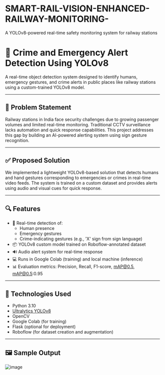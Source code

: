 # SMART-RAIL-VISION-ENHANCED-RAILWAY-MONITORING-
A YOLOv8-powered real-time safety monitoring system for railway stations

# 🚨 Crime and Emergency Alert Detection Using YOLOv8

A real-time object detection system designed to identify humans, emergency gestures, and crime alerts in public places like railway stations using a custom-trained YOLOv8 model.

---

## 📌 Problem Statement

Railway stations in India face security challenges due to growing passenger volumes and limited real-time monitoring. Traditional CCTV surveillance lacks automation and quick response capabilities. This project addresses this gap by building an AI-powered alerting system using sign gesture recognition.

---

## ✅ Proposed Solution

We implemented a lightweight YOLOv8-based solution that detects humans and hand gestures corresponding to emergencies or crimes in real-time video feeds. The system is trained on a custom dataset and provides alerts using audio and visual cues for quick response.

---

## 🔍 Features

- 🎯 Real-time detection of:
  - Human presence
  - Emergency gestures
  - Crime-indicating gestures (e.g., 'X' sign from sign language)
- 📦 YOLOv8 custom model trained on Roboflow-annotated dataset
- 🔊 Audio alert system for real-time response
- 💻 Runs in Google Colab (training) and local machine (inference)
- 📊 Evaluation metrics: Precision, Recall, F1-score, mAP@0.5, mAP@0.5:0.95

---

## 🧠 Technologies Used

- Python 3.10
- [Ultralytics YOLOv8](https://github.com/ultralytics/ultralytics)
- OpenCV
- Google Colab (for training)
- Flask (optional for deployment)
- Roboflow (for dataset creation and augmentation)

---

## 🖼️ Sample Output

![image](https://github.com/user-attachments/assets/b16c356c-f4f0-4d57-af40-8ee1460beb12)

